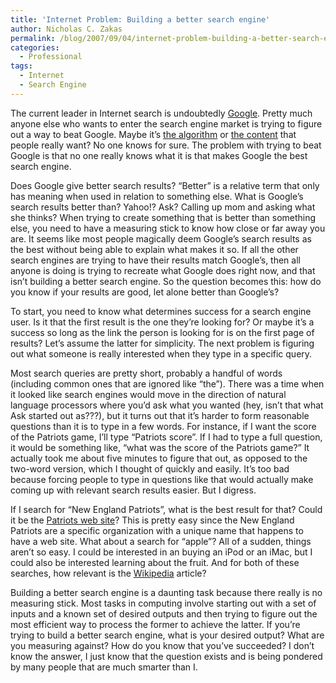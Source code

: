 ```yaml
---
title: 'Internet Problem: Building a better search engine'
author: Nicholas C. Zakas
permalink: /blog/2007/09/04/internet-problem-building-a-better-search-engine/
categories:
  - Professional
tags:
  - Internet
  - Search Engine
---
```

The current leader in Internet search is undoubtedly <a title="Google" rel="external" href="http://www.google.com">Google</a>. Pretty much anyone else who wants to enter the search engine market is trying to figure out a way to beat Google. Maybe it&#8217;s <a title="Ask" rel="external" href="http://www.ask.com">the algorithm</a> or <a title="Yahoo!" rel="external" href="http://www.yahoo.com">the content</a> that people really want? No one knows for sure. The problem with trying to beat Google is that no one really knows what it is that makes Google the best search engine.

Does Google give better search results? &#8220;Better&#8221; is a relative term that only has meaning when used in relation to something else. What is Google&#8217;s search results better than? Yahoo!? Ask? Calling up mom and asking what she thinks? When trying to create something that is better than something else, you need to have a measuring stick to know how close or far away you are. It seems like most people magically deem Google&#8217;s search results as the best without being able to explain what makes it so. If all the other search engines are trying to have their results match Google&#8217;s, then all anyone is doing is trying to recreate what Google does right now, and that isn&#8217;t building a better search engine. So the question becomes this: how do you know if your results are good, let alone better than Google&#8217;s?

To start, you need to know what determines success for a search engine user. Is it that the first result is the one they&#8217;re looking for? Or maybe it&#8217;s a success so long as the link the person is looking for is on the first page of results? Let&#8217;s assume the latter for simplicity. The next problem is figuring out what someone is really interested when they type in a specific query.

Most search queries are pretty short, probably a handful of words (including common ones that are ignored like &#8220;the&#8221;). There was a time when it looked like search engines would move in the direction of natural language processors where you&#8217;d ask what you wanted (hey, isn&#8217;t that what Ask started out as???), but it turns out that it&#8217;s harder to form reasonable questions than it is to type in a few words. For instance, if I want the score of the Patriots game, I&#8217;ll type &#8220;Patriots score&#8221;. If I had to type a full question, it would be something like, &#8220;what was the score of the Patriots game?&#8221; It actually took me about five minutes to figure that out, as opposed to the two-word version, which I thought of quickly and easily. It&#8217;s too bad because forcing people to type in questions like that would actually make coming up with relevant search results easier. But I digress.

If I search for &#8220;New England Patriots&#8221;, what is the best result for that? Could it be the <a title="New England Patriots" rel="external" href="http://www.patriots.com">Patriots web site</a>? This is pretty easy since the New England Patriots are a specific organization with a unique name that happens to have a web site. What about a search for &#8220;apple&#8221;? All of a sudden, things aren&#8217;t so easy. I could be interested in an buying an iPod or an iMac, but I could also be interested learning about the fruit. And for both of these searches, how relevant is the <a title="Wikipedia" rel="external" href="http://www.wikipedia.org">Wikipedia</a> article?

Building a better search engine is a daunting task because there really is no measuring stick. Most tasks in computing involve starting out with a set of inputs and a known set of desired outputs and then trying to figure out the most efficient way to process the former to achieve the latter. If you&#8217;re trying to build a better search engine, what is your desired output? What are you measuring against? How do you know that you&#8217;ve succeeded? I don&#8217;t know the answer, I just know that the question exists and is being pondered by many people that are much smarter than I.

